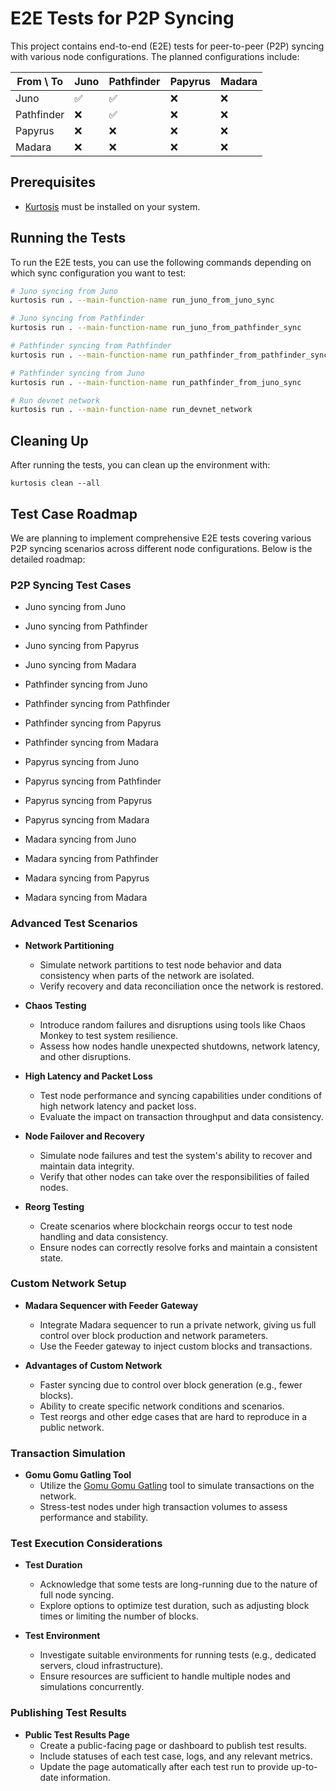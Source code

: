 # E2E Tests for P2P Syncing

This project contains end-to-end (E2E) tests for peer-to-peer (P2P) syncing with various node configurations. The planned configurations include:

| From \ To  | Juno | Pathfinder | Papyrus | Madara |
|------------|------|------------|---------|--------|
| Juno       | ✅    | ✅         | ❌      | ❌     |
| Pathfinder | ❌    | ✅         | ❌      | ❌     |
| Papyrus    | ❌    | ❌         | ❌      | ❌     |
| Madara     | ❌    | ❌         | ❌      | ❌     |

## Prerequisites

- [Kurtosis](https://docs.kurtosis.com/install) must be installed on your system.

## Running the Tests

To run the E2E tests, you can use the following commands depending on which sync configuration you want to test:

```bash
# Juno syncing from Juno
kurtosis run . --main-function-name run_juno_from_juno_sync

# Juno syncing from Pathfinder
kurtosis run . --main-function-name run_juno_from_pathfinder_sync

# Pathfinder syncing from Pathfinder
kurtosis run . --main-function-name run_pathfinder_from_pathfinder_sync

# Pathfinder syncing from Juno
kurtosis run . --main-function-name run_pathfinder_from_juno_sync

# Run devnet network
kurtosis run . --main-function-name run_devnet_network
```

## Cleaning Up

After running the tests, you can clean up the environment with:

```
kurtosis clean --all
```

## Test Case Roadmap

We are planning to implement comprehensive E2E tests covering various P2P syncing scenarios across different node configurations. Below is the detailed roadmap:

### P2P Syncing Test Cases

- Juno syncing from Juno
- Juno syncing from Pathfinder
- Juno syncing from Papyrus
- Juno syncing from Madara

- Pathfinder syncing from Juno
- Pathfinder syncing from Pathfinder
- Pathfinder syncing from Papyrus
- Pathfinder syncing from Madara

- Papyrus syncing from Juno
- Papyrus syncing from Pathfinder
- Papyrus syncing from Papyrus
- Papyrus syncing from Madara

- Madara syncing from Juno
- Madara syncing from Pathfinder
- Madara syncing from Papyrus
- Madara syncing from Madara

### Advanced Test Scenarios

- **Network Partitioning**
  - Simulate network partitions to test node behavior and data consistency when parts of the network are isolated.
  - Verify recovery and data reconciliation once the network is restored.

- **Chaos Testing**
  - Introduce random failures and disruptions using tools like Chaos Monkey to test system resilience.
  - Assess how nodes handle unexpected shutdowns, network latency, and other disruptions.

- **High Latency and Packet Loss**
  - Test node performance and syncing capabilities under conditions of high network latency and packet loss.
  - Evaluate the impact on transaction throughput and data consistency.

- **Node Failover and Recovery**
  - Simulate node failures and test the system's ability to recover and maintain data integrity.
  - Verify that other nodes can take over the responsibilities of failed nodes.

- **Reorg Testing**
  - Create scenarios where blockchain reorgs occur to test node handling and data consistency.
  - Ensure nodes can correctly resolve forks and maintain a consistent state.

### Custom Network Setup

- **Madara Sequencer with Feeder Gateway**
  - Integrate Madara sequencer to run a private network, giving us full control over block production and network parameters.
  - Use the Feeder gateway to inject custom blocks and transactions.

- **Advantages of Custom Network**
  - Faster syncing due to control over block generation (e.g., fewer blocks).
  - Ability to create specific network conditions and scenarios.
  - Test reorgs and other edge cases that are hard to reproduce in a public network.

### Transaction Simulation

- **Gomu Gomu Gatling Tool**
  - Utilize the [Gomu Gomu Gatling](https://github.com/keep-starknet-strange/gomu-gomu-no-gatling) tool to simulate transactions on the network.
  - Stress-test nodes under high transaction volumes to assess performance and stability.

### Test Execution Considerations

- **Test Duration**
  - Acknowledge that some tests are long-running due to the nature of full node syncing.
  - Explore options to optimize test duration, such as adjusting block times or limiting the number of blocks.

- **Test Environment**
  - Investigate suitable environments for running tests (e.g., dedicated servers, cloud infrastructure).
  - Ensure resources are sufficient to handle multiple nodes and simulations concurrently.

### Publishing Test Results

- **Public Test Results Page**
  - Create a public-facing page or dashboard to publish test results.
  - Include statuses of each test case, logs, and any relevant metrics.
  - Update the page automatically after each test run to provide up-to-date information.
